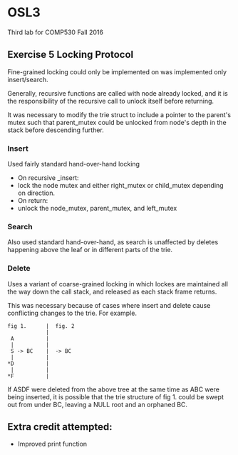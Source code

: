OSL3
=======================
Third lab for COMP530 Fall 2016


Exercise 5 Locking Protocol
-----------------------
Fine-grained locking could only be implemented on was implemented only insert/search.

Generally, recursive functions are called with node already locked, and it is the responsibility of the recursive call to unlock itself before returning.

It was necessary to modify the trie struct to include a pointer to the parent's mutex such that parent_mutex could be unlocked from node's depth in the stack before descending further.

### Insert

Used fairly standard hand-over-hand locking

* On recursive _insert:
 * lock the node mutex and either right_mutex or child_mutex depending on direction.
* On return:
 * unlock the node_mutex, parent_mutex, and left_mutex

### Search

Also used standard hand-over-hand, as search is unaffected by deletes happening above the leaf or in different parts of the trie.

### Delete

Uses a variant of coarse-grained locking in which lockes are maintained all the way down the call stack, and released as each stack frame returns.

This was necessary because of cases where insert and delete cause conflicting changes to the trie.  For example.

```
fig 1.      |  fig. 2
            | 
 A          |  
 |          |  
 S -> BC    |  -> BC
 |          |
*D          |
 |          |
*F          |

```

If ASDF were deleted from the above tree at the same time as ABC were being inserted, it is possible that the trie structure of fig 1. could be swept out from under BC, leaving a NULL root and an orphaned BC.


Extra credit attempted:
-----------------------
* Improved print function